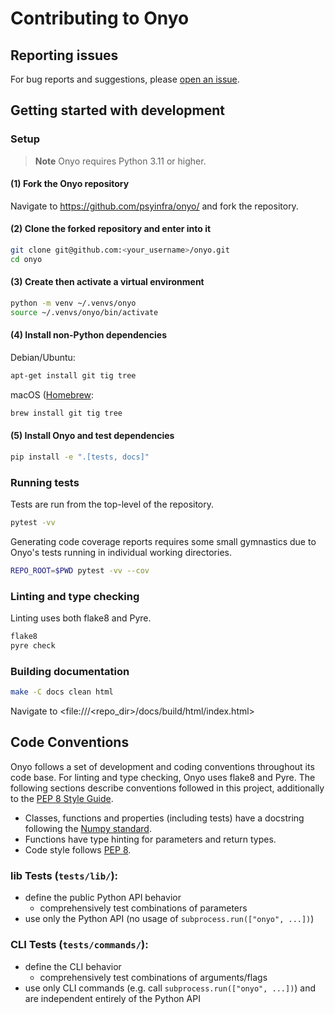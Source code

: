 # Contributing to Onyo

## Reporting issues

For bug reports and suggestions, please [open an issue](https://github.com/psyinfra/onyo/issues/new).

## Getting started with development

### Setup

> **Note**
> Onyo requires Python 3.11 or higher.

#### (1) Fork the Onyo repository

Navigate to <https://github.com/psyinfra/onyo/> and fork the repository.

#### (2) Clone the forked repository and enter into it

```bash
git clone git@github.com:<your_username>/onyo.git
cd onyo
```

#### (3) Create then activate a virtual environment

```bash
python -m venv ~/.venvs/onyo
source ~/.venvs/onyo/bin/activate
```

#### (4) Install non-Python dependencies

Debian/Ubuntu:
```bash
apt-get install git tig tree
```

macOS ([Homebrew](https://brew.sh):
```bash
brew install git tig tree
```

#### (5) Install Onyo and test dependencies

```bash
pip install -e ".[tests, docs]"
```

### Running tests

Tests are run from the top-level of the repository.
```bash
pytest -vv
```

Generating code coverage reports requires some small gymnastics due to Onyo's
tests running in individual working directories.
```bash
REPO_ROOT=$PWD pytest -vv --cov
```

### Linting and type checking

Linting uses both flake8 and Pyre.
```bash
flake8
pyre check
```

### Building documentation

```bash
make -C docs clean html
```

Navigate to <file:///<repo_dir>/docs/build/html/index.html>

## Code Conventions

Onyo follows a set of development and coding conventions throughout its code
base. For linting and type checking, Onyo uses flake8 and Pyre. The following
sections describe conventions followed in this project, additionally to the
[PEP 8 Style Guide](https://peps.python.org/pep-0008/).

- Classes, functions and properties (including tests) have a docstring
  following the [Numpy standard](https://numpydoc.readthedocs.io/en/latest/format.html).
- Functions have type hinting for parameters and return types.
- Code style follows [PEP 8](https://peps.python.org/pep-0008/).

### lib Tests (`tests/lib/`):

- define the public Python API behavior
  - comprehensively test combinations of parameters
- use only the Python API (no usage of `subprocess.run(["onyo", ...])`)

### CLI Tests (`tests/commands/`):

- define the CLI behavior
  - comprehensively test combinations of arguments/flags
- use only CLI commands (e.g. call `subprocess.run(["onyo", ...])`) and are
  independent entirely of the Python API

